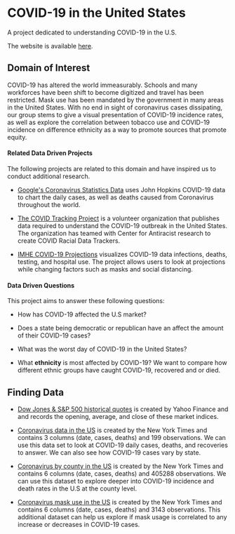#  COVID-19 in the United States
A project dedicated to understanding COVID-19 in the U.S.

The website is available [here](https://info-201-sum-20.github.io/final-project-group-5/).

## Domain of Interest

COVID-19 has altered the world immeasurably. Schools and many workforces have been shift to become digitized and travel has been restricted. Mask use has been mandated by the government in many areas in the United States. With no end in sight of coronavirus cases dissipating, our group stems to give a visual presentation of COVID-19 incidence rates, as well as explore the correlation between tobacco use and COVID-19 incidence on difference ethnicity as a way
to promote sources that promote equity.

#### Related Data Driven Projects
The following projects are related to this domain and have inspired us to conduct additional research.

- [Google's Coronavirus Statistics Data](www.google.com)
uses John Hopkins COVID-19 data to chart the daily cases, as well as deaths caused from Coronavirus throughout the world.

- [The COVID Tracking Project](https://covidtracking.com/) is a volunteer organization that publishes data required to understand the COVID-19 outbreak in the United States. The organization has teamed with Center for Antiracist research to create COVID Racial Data Trackers.

- [IMHE COVID-19 Projections](https://covid19.healthdata.org/united-states-of-america/alabama) visualizes COVID-19 data infections, deaths, testing, and hospital use. The project allows users to look at projections while changing factors such as masks and social distancing.

#### Data Driven Questions

This project aims to answer these following questions:

- How has COVID-19 affected the U.S market?

- Does a state being democratic or republican have an affect the amount of their COVID-19 cases?

- What was the worst day of COVID-19 in the United States?

- What **ethnicity** is most affected by COVID-19? We want to compare how different ethnic groups have caught COVID-19, recovered and or died.


## Finding Data
- [Dow Jones & S&P 500 historical quotes](https://finance.yahoo.com/quote/%5EDJI/history/) is created by Yahoo Finance and and records the opening, average, and close of these market indices.

- [Coronavirus data in the US](https://github.com/nytimes/covid-19-data/blob/master/us.csv) is created by the New York Times and contains 3 columns (date, cases, deaths) and 199 observations. We can use this data set to look at COVID-19 daily cases, deaths, and recoveries to answer. We can also see how COVID-19 cases vary by state.

- [Coronavirus by county in the US](https://github.com/nytimes/covid-19-data/blob/master/us-counties.csv) is created by the New York Times and contains 6 columns (date, cases, deaths) and 405288 observations. We can use this dataset to explore deeper into COVID-19 incidence and death rates in the U.S at the county level.

- [Coronavirus mask use in the US](https://github.com/nytimes/covid-19-data/blob/master/mask-use/mask-use-by-county.csv) is created by the New York Times and contains 6 columns (date, cases, deaths) and 3143 observations. This additional dataset can help us explore if mask usage is correlated to any increase or decreases in COVID-19 cases.
